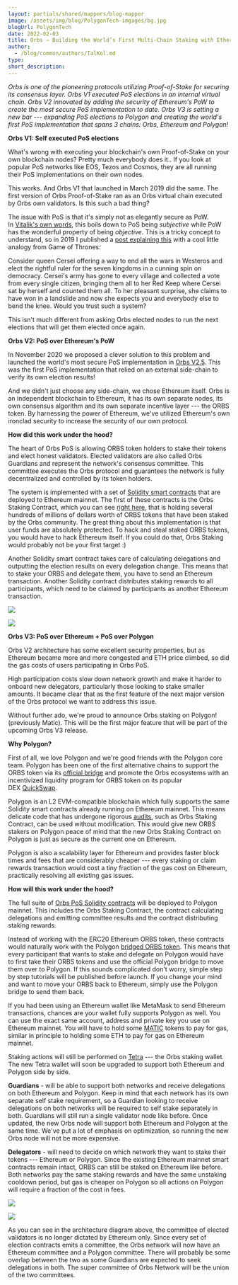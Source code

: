 ```yaml
---
layout: partials/shared/mappers/blog-mapper
image: /assets/img/blog/PolygonTech-imgages/bg.jpg
blogUrl: PolygonTech
date: 2022-02-03
title: Orbs — Building the World’s First Multi-Chain Staking with Ethereum and Polygon
author:
  - /blog/common/authors/TalKol.md
type:
short_description: 
---
```

*Orbs is one of the pioneering protocols utilizing Proof-of-Stake for securing its consensus layer. Orbs V1 executed PoS elections in an internal virtual chain. Orbs V2 innovated by adding the security of Ethereum's PoW to create the most secure PoS implementation to date. Orbs V3 is setting a new bar --- expanding PoS elections to Polygon and creating the world's first PoS implementation that spans 3 chains: Orbs, Ethereum and Polygon!*

<div class='line-separator'> </div>

**Orbs V1: Self executed PoS elections**

What's wrong with executing your blockchain's own Proof-of-Stake on your own blockchain nodes? Pretty much everybody does it.. If you look at popular PoS networks like EOS, Tezos and Cosmos, they are all running their PoS implementations on their own nodes.

This works. And Orbs V1 that launched in March 2019 did the same. The first version of Orbs Proof-of-Stake ran as an Orbs virtual chain executed by Orbs own validators. Is this such a bad thing?

The issue with PoS is that it's simply not as elegantly secure as PoW. In [Vitalik's own words](https://blog.ethereum.org/2014/11/25/proof-stake-learned-love-weak-subjectivity/), this boils down to PoS being *subjective* while PoW has the wonderful property of being *objective*. This is a tricky concept to understand, so in 2019 I published a [post explaining this](https://medium.com/hackernoon/what-game-of-thrones-teaches-us-about-proof-of-stake-don-t-trust-cersei-a9caba418d36) with a cool little analogy from Game of Thrones:

Consider queen Cersei offering a way to end all the wars in Westeros and elect the rightful ruler for the seven kingdoms in a cunning spin on democracy. Cersei's army has gone to every village and collected a vote from every single citizen, bringing them all to her Red Keep where Cersei sat by herself and counted them all. To her pleasant surprise, she claims to have won in a landslide and now she expects you and everybody else to bend the knee. Would you trust such a system?

This isn't much different from asking Orbs elected nodes to run the next elections that will get them elected once again.

**Orbs V2: PoS over Ethereum's PoW**

In November 2020 we proposed a clever solution to this problem and launched the world's most secure PoS implementation in [Orbs V2.5](https://www.orbs.com/white-papers/orbs-pos-v2-the-age-of-guardians/). This was the first PoS implementation that relied on an external side-chain to verify its own election results!

And we didn't just choose any side-chain, we chose Ethereum itself. Orbs is an independent blockchain to Ethereum, it has its own separate nodes, its own consensus algorithm and its own separate incentive layer --- the ORBS token. By harnessing the power of Ethereum, we've utilized Ethereum's own ironclad security to increase the security of our own protocol.

**How did this work under the hood?**

The heart of Orbs PoS is allowing ORBS token holders to stake their tokens and elect honest validators. Elected validators are also called Orbs Guardians and represent the network's consensus committee. This committee executes the Orbs protocol and guarantees the network is fully decentralized and controlled by its token holders.

The system is implemented with a set of [Solidity smart contracts](https://github.com/orbs-network/orbs-ethereum-contracts-v2) that are deployed to Ethereum mainnet. The first of these contracts is the Orbs Staking Contract, which you can see [right here](https://etherscan.io/address/0x01d59af68e2dcb44e04c50e05f62e7043f2656c3), that is holding several hundreds of millions of dollars worth of ORBS tokens that have been staked by the Orbs community. The great thing about this implementation is that user funds are absolutely protected. To hack and steal staked ORBS tokens, you would have to hack Ethereum itself. If you could do that, Orbs Staking would probably not be your first target :)

Another Solidity smart contract takes care of calculating delegations and outputting the election results on every delegation change. This means that to stake your ORBS and delegate them, you have to send an Ethereum transaction. Another Solidity contract distributes staking rewards to all participants, which need to be claimed by participants as another Ethereum transaction.

![](https://miro.medium.com/max/60/1*mCO3veXyaD4lQFufOz-54g.png?q=20)

![](/assets/img/blog/PolygonTech-imgages/image1.png)

**Orbs V3: PoS over Ethereum + PoS over Polygon**

Orbs V2 architecture has some excellent security properties, but as Ethereum became more and more congested and ETH price climbed, so did the gas costs of users participating in Orbs PoS.

High participation costs slow down network growth and make it harder to onboard new delegators, particularly those looking to stake smaller amounts. It became clear that as the first feature of the next major version of the Orbs protocol we want to address this issue.

Without further ado, we're proud to announce Orbs staking on Polygon! (previously Matic). This will be the first major feature that will be part of the upcoming Orbs V3 release.

**Why Polygon?**

First of all, we love Polygon and we're good friends with the Polygon core team. Polygon has been one of the first alternative chains to support the ORBS token via its [official bridge](https://www.orbs.com/how-to-bridge-orbs-tokens-onto-the-polygon-network/) and promote the Orbs ecosystems with an incentivized liquidity program for ORBS token on its popular DEX [QuickSwap](https://www.orbs.com/orbs-is-now-live-on-quickswap/).

Polygon is an L2 EVM-compatible blockchain which fully supports the same Solidity smart contracts already running on Ethereum mainnet. This means delicate code that has undergone rigorous [audits](https://github.com/orbs-network/orbs-staking-contract#security-audit), such as Orbs Staking Contract, can be used without modification. This would give new ORBS stakers on Polygon peace of mind that the new Orbs Staking Contract on Polygon is just as secure as the current one on Ethereum.

Polygon is also a scalability layer for Ethereum and provides faster block times and fees that are considerably cheaper --- every staking or claim rewards transaction would cost a tiny fraction of the gas cost on Ethereum, practically resolving all existing gas issues.

**How will this work under the hood?**

The full suite of [Orbs PoS Solidity contracts](https://github.com/orbs-network/orbs-ethereum-contracts-v2) will be deployed to Polygon mainnet. This includes the Orbs Staking Contract, the contract calculating delegations and emitting committee results and the contract distributing staking rewards.

Instead of working with the ERC20 Ethereum ORBS token, these contracts would naturally work with the Polygon [bridged ORBS token](https://polygonscan.com/token/0x614389eaae0a6821dc49062d56bda3d9d45fa2ff). This means that every participant that wants to stake and delegate on Polygon would have to first take their ORBS tokens and use the official Polygon bridge to move them over to Polygon. If this sounds complicated don't worry, simple step by step tutorials will be published before launch. If you change your mind and want to move your ORBS back to Ethereum, simply use the Polygon bridge to send them back.

If you had been using an Ethereum wallet like MetaMask to send Ethereum transactions, chances are your wallet fully supports Polygon as well. You can use the exact same account, address and private key you use on Ethereum mainnet. You will have to hold some [MATIC](https://coinmarketcap.com/currencies/polygon/) tokens to pay for gas, similar in principle to holding some ETH to pay for gas on Ethereum mainnet.

Staking actions will still be performed on [Tetra](https://staking.orbs.network/#/) --- the Orbs staking wallet. The new Tetra wallet will soon be upgraded to support both Ethereum and Polygon side by side.

**Guardians** - will be able to support both networks and receive delegations on both Ethereum and Polygon. Keep in mind that each network has its own separate self stake requirement, so a Guardian looking to receive delegations on both networks will be required to self stake separately in both. Guardians will still run a single validator node like before. Once updated, the new Orbs node will support both Ethereum and Polygon at the same time. We've put a lot of emphasis on optimization, so running the new Orbs node will not be more expensive.

**Delegators** - will need to decide on which network they want to stake their tokens --- Ethereum or Polygon. Since the existing Ethereum mainnet smart contracts remain intact, ORBS can still be staked on Ethereum like before. Both networks pay the same staking rewards and have the same unstaking cooldown period, but gas is cheaper on Polygon so all actions on Polygon will require a fraction of the cost in fees.

![](https://miro.medium.com/max/56/1*_NYoZOObSgFlxSoD9465vA.png?q=20)

![](/assets/img/blog/PolygonTech-imgages/image2.png)

As you can see in the architecture diagram above, the committee of elected validators is no longer dictated by Ethereum only. Since every set of election contracts emits a committee, the Orbs network will now have an Ethereum committee and a Polygon committee. There will probably be some overlap between the two as some Guardians are expected to seek delegations in both. The super committee of Orbs Network will be the union of the two committees.

